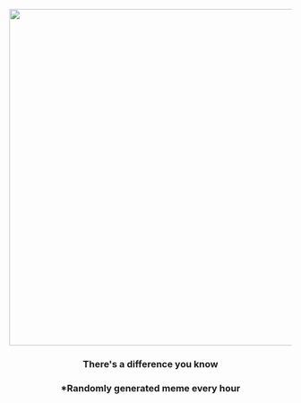 <p align="center">
        <img src="https://i.redd.it/x8ntaxo5zoz81.jpg" width="600" height="600">
        </p>
        <h3 align="center">There's a difference you know</h3>
        <h3 align="center">*Randomly generated meme every hour</h3>
    